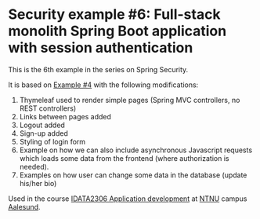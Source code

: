 # Security example #6: Full-stack monolith Spring Boot application with session authentication

This is the 6th example in the series on Spring Security.

It is based on [Example #4](../04-jpa-authentication) with the following modifications:

1. Thymeleaf used to render simple pages (Spring MVC controllers, no REST controllers)
2. Links between pages added
3. Logout added
4. Sign-up added
5. Styling of login form
6. Example on how we can also include asynchronous Javascript requests which loads some data from the frontend (where
   authorization is needed).
7. Examples on how user can change some data in the database (update his/her bio)

Used in the course [IDATA2306 Application development](https://www.ntnu.edu/studies/courses/IDATA2306)
at [NTNU](https://www.ntnu.edu/) campus [Aalesund](https://www.ntnu.edu/alesund).
